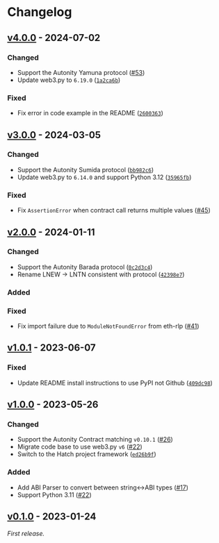 # Changelog

## [v4.0.0] - 2024-07-02

### Changed

- Support the Autonity Yamuna protocol ([#53](https://github.com/autonity/autonity.py/issues/53))
- Update web3.py to `6.19.0` ([`1a2ca6b`](https://github.com/autonity/autonity.py/commit/1a2ca6b))

### Fixed

- Fix error in code example in the README ([`2600363`](https://github.com/autonity/autonity.py/commit/2600363))

## [v3.0.0] - 2024-03-05

### Changed

- Support the Autonity Sumida protocol ([`bb982c6`](https://github.com/autonity/autonity.py/commit/bb982c6))
- Update web3.py to `6.14.0` and support Python 3.12 ([`35965fb`](https://github.com/autonity/autonity.py/commit/35965fb))

### Fixed

- Fix `AssertionError` when contract call returns multiple values ([#45](https://github.com/autonity/autonity.py/pull/45))

## [v2.0.0] - 2024-01-11

### Changed

- Support the Autonity Barada protocol ([`0c2d3c4`](https://github.com/autonity/autonity.py/commit/0c2d3c4))
- Rename LNEW -> LNTN consistent with protocol ([`42398e7`](https://github.com/autonity/autonity.py/commit/42398e7))

### Added

### Fixed

- Fix import failure due to `ModuleNotFoundError` from eth-rlp ([#41](https://github.com/autonity/autonity.py/issues/41))

## [v1.0.1] - 2023-06-07

### Fixed

- Update README install instructions to use PyPI not Github ([`409dc98`](https://github.com/autonity/autonity.py/commit/409dc98))

## [v1.0.0] - 2023-05-26

### Changed

- Support the Autonity Contract matching `v0.10.1` ([#26](https://github.com/autonity/autonity.py/issues/26))
- Migrate code base to use web3.py `v6` ([#22](https://github.com/autonity/autonity.py/issues/22))
- Switch to the Hatch project framework ([`ed26b9f`](https://github.com/autonity/autonity.py/commit/ed26b9f))

### Added

- Add ABI Parser to convert between string<->ABI types ([#17](https://github.com/autonity/autonity.py/pull/17))
- Support Python 3.11 ([#22](https://github.com/autonity/autonity.py/issues/22))

## [v0.1.0] - 2023-01-24

_First release._

[v4.0.0]: https://github.com/autonity/autonity.py/releases/tag/v4.0.0
[v3.0.0]: https://github.com/autonity/autonity.py/releases/tag/v3.0.0
[v2.0.0]: https://github.com/autonity/autonity.py/releases/tag/v2.0.0
[v1.0.1]: https://github.com/autonity/autonity.py/releases/tag/v1.0.1
[v1.0.0]: https://github.com/autonity/autonity.py/releases/tag/v1.0.0
[v0.1.0]: https://github.com/autonity/autonity.py/releases/tag/v0.1.0
